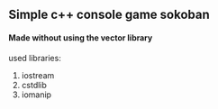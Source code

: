 ## Simple c++ console game sokoban
#### Made without using the vector library
used libraries:
1. iostream
2. cstdlib
3. iomanip
